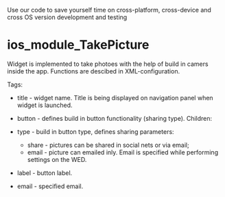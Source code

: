 Use our code to save yourself time on cross-platform, cross-device and cross OS version development and testing
# ios_module_TakePicture
Widget is implemented to take photoes with the help of build in camers inside the app. Functions are descibed in XML-configuration.

Tags:

- title - widget name. Title is being displayed on navigation panel when widget is launched.
- button - defines build in button functionality (sharing type). Children:
 - type - build in button type, defines sharing parameters: 
   - share - pictures can be shared in social nets or via email;
    - email - picture can emailed inly. Email is specified while performing settings on the WED.
   
- label - button label.
- email - specified email.

